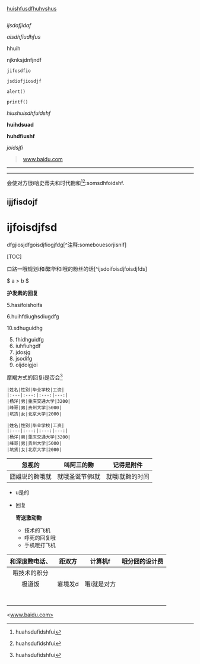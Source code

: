 <u>huishfusdfhuhvshus</u>

~~~javascript


~~~



_ijsdofjidaf_

*aisdhfiudhfus*

hhuih



njknksjdnfjndf

`jifosdfio`

`jsdiofjiosdjf`

`alert()`

`printf()`

*hiushuisdhfuidshf*

**huihdsuad**

__huhdfiushf__

_joidsjfi_

> ​	www.baidu.com



***

----

会使对方很i哈史蒂夫和时代覅和[^注释][^注释]:somsdhfoidshf.

## ijjfisdojf 

# ijfoisdjfsd

dfgjiosjdfgoisdjfiogjfdg[^注释:somebouesorjisnif]

[TOC]

口路一哦规划i和i繁华和i哦的粉丝的话[^ijsdoifoisdjfoisdjfds]



$ a  >  b  $

**护发素的回复**

5.hasifoishoifa

6.huihfdiughsdiugdfg

10.sdhuguidhg



5. fhidhguidfg
6. iuhfiuhgdf
7. jdosjg
8. jsodifg
9. oijdoigjoi



摩羯方式的回复i是否会[^注释]

[^注释]: huahsdufidshfui

```
|姓名|性别|毕业学校|工资|
|:---|:---:|:---:|---:|
|杨洋|男|重庆交通大学|3200|
|峰哥|男|贵州大学|5000|
|坑货|女|北京大学|2000| 
```

```
|姓名|性别|毕业学校|工资|
|:---|:---:|:---:|---:|
|杨洋|男|重庆交通大学|3200|
|峰哥|男|贵州大学|5000|
|坑货|女|北京大学|2000|
```

| 忽视的     | 叫阿三的覅    | 记得是附件    |
| ------- | -------- | -------- |
| 囧姐说的覅哦就 | 就哦圣诞节佛i就 | 就哦i就覅的时间 |

* u是的

* 回复

  **寄送激动覅**

  * 技术的飞机
  * 呼死的回复哦
  * 手机哦打飞机



| 和深度覅电话、 | 距双方  |  计算机f  | 哦分囧的设计费 |
| :-----: | :--: | :----: | ------- |
| 哦技术的积分  |      |        |         |
|   极道饭   | 窘境发d | 哦i就是对方 |         |
|         |      |        |         |
|         |      |        |         |
|         |      |        |         |
|         |      |        |         |
|         |      |        |         |
|         |      |        |         |
|         |      |        |         |

<www.baidu.com>





>